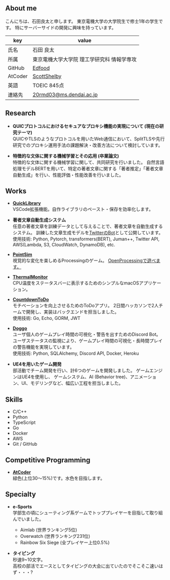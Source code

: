 ## About me
こんにちは、石田良太と申します。
東京電機大学の大学院生で修士1年の学生です。
特にサーバーサイドの開発に興味を持っています。

|key|value|
|----|----|
|氏名|石田 良太|
|所属|東京電機大学大学院 理工学研究科 情報学専攻|
|GitHub|[Edfood](https://github.com/Edfood)|
|AtCoder|[ScottShelby](https://atcoder.jp/users/ScottShelby)|
|英語|TOEIC 845点|
|連絡先|20rmd03@ms.dendai.ac.jp|

## Research
* **QUICプロトコルにおけるセキュアなプロキシ機能の実現について (現在の研究テーマ)**  
QUICやTLSのようなプロトコルを用いたWeb通信において、SplitTLSや先行研究でのプロキシ運用手法の課題解決・改善方法について検討しています。

* **特徴的な文体に関する機械学習とその応用 (卒業論文)**  
特徴的な文体に関する機械学習に関して、共同研究を行いました。
自然言語処理モデルBERTを用いて、特定の著者文章に関する「著者推定」「著者文章自動生成」を行い、性能評価・性能改善を行いました。

## Works
* **[QuickLibrary](https://github.com/Edfood/QuickLibrary)**  
VSCode拡張機能。自作ライブラリのペースト・保存を効率化します。

* **著者文章自動生成システム**  
任意の著者文章を訓練データとして与えることで、著者文章を自動生成するシステム。
訓練した文章生成モデルを[TwitterのBot](https://twitter.com/tominobushi_gen)として公開しています。  
使用技術: Python, Pytorch, transformers(BERT), Juman++, Twitter API, AWS(Lambda, S3, CloudWatch, DynamoDB), etc.

* **[PointSim](https://github.com/Edfood/PointSim)**  
視覚的な変化を楽しめるProcessingのゲーム。
[OpenProcessingで遊べます。](https://www.openprocessing.org/sketch/972725)


* **[ThermalMonitor](https://github.com/Edfood/ThermalMonitor)**  
CPU温度をステータスバーに表示するためのシンプルなmacOSアプリケーション。

* **[CountdownToDo](https://github.com/Edfood/CountdownToDo)**  
モチベーションを向上させるためのToDoアプリ。
2日間ハッカソンで2人チームで開発し、実装はバックエンドを担当しました。  
使用技術: Go, Echo, GORM, JWT

* **[Doggo](https://github.com/Edfood/Doggo)**  
ユーザ個人のゲームプレイ時間の可視化・警告を出すためのDiscord Bot。
ユーザステータスの監視により、ゲームプレイ時間の可視化・長時間プレイの警告機能を実現しています。  
使用技術: Python, SQLAlchemy, Discord API, Docker, Heroku

* **UE4を用いたゲーム開発**  
部活動でチーム開発を行い、計6つのゲームを開発しました。
ゲームエンジンはUE4を使用し、 ゲームシステム、AI (Behavior tree)、アニメーション、UI、モデリングなど、幅広い工程を担当しました。

## Skills
- C/C++
- Python
- TypeScript
- Go
- Docker
- AWS
- Git / GitHub

## Competitive Programming
* **[AtCoder](https://atcoder.jp/users/ScottShelby)**  
緑色(上位30〜15%)です。水色を目指します。

## Specialty
- **e-Sports**  
学部生の頃にシューティング系ゲームでトッププレイヤーを目指して取り組んでいました。
  - Aimlab (世界ランキング5位)
  - Overwatch (世界ランキング231位)
  - Rainbow Six Siege (全プレイヤー上位0.5%)

- **タイピング**  
秒速9~10文字。  
高校の部活でエースとしてタイピングの大会に出ていたのでそこそこ速いはず・・・?
